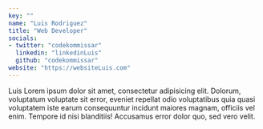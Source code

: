 ```yaml
---
key: ""
name: "Luis Rodriguez"
title: "Web Developer"
socials:
- twitter: "codekommissar"
  linkedin: "linkedinLuis"
  github: "codekommissar"
website: "https://websiteLuis.com"
---
```


Luis Lorem ipsum dolor sit amet, consectetur adipisicing elit. Dolorum, voluptatum voluptate sit error, eveniet repellat odio voluptatibus quia quasi voluptatem iste earum consequuntur incidunt maiores magnam, officiis vel enim. Tempore id nisi blanditiis! Accusamus error dolor quo, sed vero velit.
